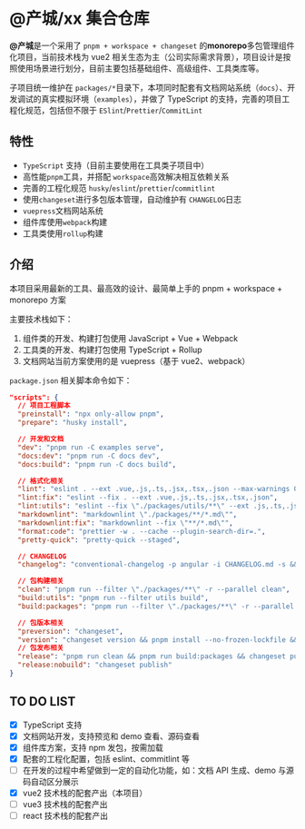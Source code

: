 # @产城/xx 集合仓库

**@产城**是一个采用了 `pnpm + workspace + changeset` 的**monorepo**多包管理组件化项目，当前技术栈为 vue2 相关生态为主（公司实际需求背景），项目设计是按照使用场景进行划分，目前主要包括基础组件、高级组件、工具类库等。

子项目统一维护在 `packages/*`目录下，本项同时配套有文档网站系统（`docs`）、开发调试的真实模拟环境（`examples`），并做了 TypeScript 的支持，完善的项目工程化规范，包括但不限于 `ESlint`/`Prettier`/`CommitLint`

## 特性

- `TypeScript` 支持（目前主要使用在工具类子项目中）
- 高性能`pnpm`工具，并搭配 `workspace`高效解决相互依赖关系
- 完善的工程化规范 `husky`/`eslint`/`prettier`/`commitlint`
- 使用`changeset`进行多包版本管理，自动维护有 `CHANGELOG`日志
- `vuepress`文档网站系统
- 组件库使用`webpack`构建
- 工具类使用`rollup`构建

## 介绍

本项目采用最新的工具、最高效的设计、最简单上手的 pnpm + workspace + monorepo 方案

主要技术栈如下：

1. 组件类的开发、构建打包使用 JavaScript + Vue + Webpack
2. 工具类的开发、构建打包使用 TypeScript + Rollup
3. 文档网站当前方案使用的是 vuepress（基于 vue2、webpack）

`package.json` 相关脚本命令如下：

```json
"scripts": {
  // 项目工程脚本
  "preinstall": "npx only-allow pnpm",
  "prepare": "husky install",

  // 开发和文档
  "dev": "pnpm run -C examples serve",
  "docs:dev": "pnpm run -C docs dev",
  "docs:build": "pnpm run -C docs build",

  // 格式化相关
  "lint": "eslint . --ext .vue,.js,.ts,.jsx,.tsx,.json --max-warnings 0",
  "lint:fix": "eslint --fix . --ext .vue,.js,.ts,.jsx,.tsx,.json",
  "lint:utils": "eslint --fix \"./packages/utils/**\" --ext .js,.ts,.json",
  "markdownlint": "markdownlint \"./packages/**/*.md\"",
  "markdownlint:fix": "markdownlint --fix \"**/*.md\"",
  "format:code": "prettier -w . --cache --plugin-search-dir=.",
  "pretty-quick": "pretty-quick --staged",

  // CHANGELOG
  "changelog": "conventional-changelog -p angular -i CHANGELOG.md -s && git add CHANGELOG.md",

  // 包构建相关
  "clean": "pnpm run --filter \"./packages/**\" -r --parallel clean",
  "build:utils": "pnpm run --filter utils build",
  "build:packages": "pnpm run --filter \"./packages/**\" -r --parallel build",

  // 包版本相关
  "preversion": "changeset",
  "version": "changeset version && pnpm install --no-frozen-lockfile && pnpm run format:code",
  // 包发布相关
  "release": "pnpm run clean && pnpm run build:packages && changeset publish",
  "release:nobuild": "changeset publish"
}
```

## TO DO LIST

- [x] TypeScript 支持
- [x] 文档网站开发，支持预览和 demo 查看、源码查看
- [x] 组件库方案，支持 npm 发包，按需加载
- [x] 配套的工程化配置，包括 eslint、commitlint 等
- [ ] 在开发的过程中希望做到一定的自动化功能，如：文档 API 生成、demo 与源码自动区分展示
- [x] vue2 技术栈的配套产出（本项目）
- [ ] vue3 技术栈的配套产出
- [ ] react 技术栈的配套产出
